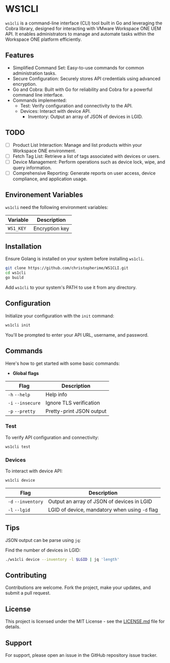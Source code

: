 # WS1CLI

`ws1cli` is a command-line interface (CLI) tool built in Go and leveraging the Cobra library, designed for interacting with VMware Workspace ONE UEM API. It enables administrators to manage and automate tasks within the Workspace ONE platform efficiently.

## Features

- Simplified Command Set: Easy-to-use commands for common administration tasks.
- Secure Configuration: Securely stores API credentials using advanced encryption.
- Go and Cobra: Built with Go for reliability and Cobra for a powerful command line interface.
- Commands implemented:
  - Test: Verify configuration and connectivity to the API.
  - Devices: Interact with device API.
    - Inventory: Output an array of JSON of devices in LGID.

## TODO

- [ ] Product List Interaction: Manage and list products within your Workspace ONE environment.
- [ ] Fetch Tag List: Retrieve a list of tags associated with devices or users.
- [ ] Device Management: Perform operations such as device lock, wipe, and query information.
- [ ] Comprehensive Reporting: Generate reports on user access, device compliance, and application usage.

## Environement Variables

`ws1cli` need the following environment variables:

| Variable | Description |
| --- | --- |
| `WS1_KEY` | Encryption key |

## Installation

Ensure Golang is installed on your system before installing `ws1cli`.

```bash
git clone https://github.com/christopherime/WS1CLI.git
cd ws1cli
go build
```

Add `ws1cli` to your system's PATH to use it from any directory.

## Configuration

Initialize your configuration with the `init` command:

```bash
ws1cli init
```

You'll be prompted to enter your API URL, username, and password.

## Commands

Here's how to get started with some basic commands:

- **Global flags**

| Flag | Description |
| --- | --- |
| `-h` `--help` | Help info |
| `-i` `--insecure` | Ignore TLS verification |
| `-p` `--pretty` | Pretty-print JSON output |

### Test

To verify API configuration and connectivity:

```bash
ws1cli test
```

### Devices

To interact with device API:

```bash
ws1cli device
```

| Flag | Description |
| --- | --- |
| `-d` `--inventory` | Output an array of JSON of devices in LGID |
| `-l` `--lgid` | LGID of device, mandatory when using `-d` flag |

## Tips

JSON output can be parse using `jq`:

Find the number of devices in LGID:

```bash
./ws1cli device --inventory -l $LGID | jq 'length'
```

## Contributing

Contributions are welcome. Fork the project, make your updates, and submit a pull request.

## License

This project is licensed under the MIT License - see the [LICENSE.md](LICENSE.md) file for details.

## Support

For support, please open an issue in the GitHub repository issue tracker.
